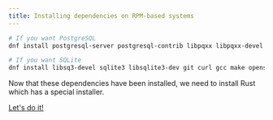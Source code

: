 ```yaml
---
title: Installing dependencies on RPM-based systems
---
```


```bash
# If you want PostgreSQL
dnf install postgresql-server postgresql-contrib libpqxx libpqxx-devel libpq-devel lib git curl gcc make openssl openssl-devel gettext clang-devel

# If you want SQLite
dnf install libsq3-devel sqlite3 libsqlite3-dev git curl gcc make openssl openssl-devel gettext clang-devel
```

Now that these dependencies have been installed, we need to install Rust which has a special installer.

<a class="action" href="/installation/deps/rust">Let's do it!</a>
